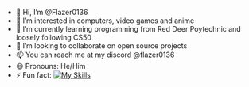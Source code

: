 - 👋 Hi, I’m @Flazer0136
- 👀 I’m interested in computers, video games and anime
- 🌱 I’m currently learning programming from Red Deer Poytechnic and loosely following CS50
- 💞️ I’m looking to collaborate on open source projects
- 📫 You can reach me at my discord @flazer0136
- 😄 Pronouns: He/Him
- ⚡ Fun fact: 
[![My Skills](https://skillicons.dev/icons?i=js,html,css,py)](https://skillicons.dev)
<!---
Flazer0136/Flazer0136 is a ✨ special ✨ repository because its `README.md` (this file) appears on your GitHub profile.
You can click the Preview link to take a look at your changes.
--->

